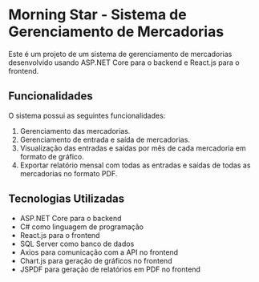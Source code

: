 # Morning Star - Sistema de Gerenciamento de Mercadorias

Este é um projeto de um sistema de gerenciamento de mercadorias desenvolvido usando ASP.NET Core para o backend e React.js para o frontend.

## Funcionalidades

O sistema possui as seguintes funcionalidades:

1. Gerenciamento das mercadorias.
2. Gerenciamento de entrada e saída de mercadorias.
3. Visualização das entradas e saídas por mês de cada mercadoria em formato de gráfico.
4. Exportar relatório mensal com todas as entradas e saídas de todas as mercadorias no formato PDF.

## Tecnologias Utilizadas

- ASP.NET Core para o backend
- C# como linguagem de programação
- React.js para o frontend
- SQL Server como banco de dados
- Axios para comunicação com a API no frontend
- Chart.js para geração de gráficos no frontend
- JSPDF para geração de relatórios em PDF no frontend
